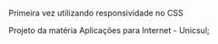 Primeira vez utilizando responsividade no CSS

Projeto da matéria Aplicações para Internet - Unicsul;

